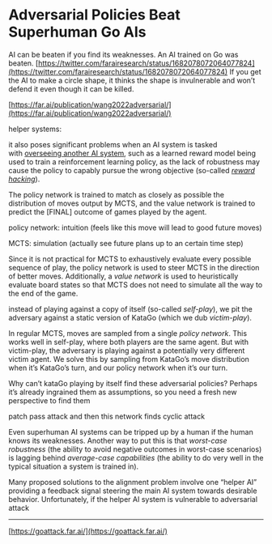 # Adversarial Policies Beat Superhuman Go AIs

AI can be beaten if you find its weaknesses. An AI trained on Go was beaten.
[https://twitter.com/farairesearch/status/1682078072064077824](https://twitter.com/farairesearch/status/1682078072064077824)
If you get the AI to make a circle shape, it thinks the shape is invulnerable and won’t defend it even though it can be killed.

[https://far.ai/publication/wang2022adversarial/](https://far.ai/publication/wang2022adversarial/)

helper systems:

it also poses significant problems when an AI system is tasked with [overseeing another AI system](https://far.ai/post/2023-03-safety-vulnerable-world/), such as a learned reward model being used to train a reinforcement learning policy, as the lack of robustness may cause the policy to capably pursue the wrong objective (so-called [*reward hacking*](https://arxiv.org/abs/2209.13085)).

The policy network is trained to match as closely as possible the distribution of moves output by MCTS, and the value network is trained to predict the [FINAL] outcome of games played by the agent.

policy network: intuition (feels like this move will lead to good future moves)

MCTS: simulation (actually see future plans up to an certain time step)

Since it is not practical for MCTS to exhaustively evaluate every possible sequence of play, the policy network is used to steer MCTS in the direction of better moves. Additionally, a *value network* is used to heuristically evaluate board states so that MCTS does not need to simulate all the way to the end of the game.

instead of playing against a copy of itself (so-called *self-play*), we pit the adversary against a static version of KataGo (which we dub *victim-play*).

In regular MCTS, moves are sampled from a single *policy network*. This works well in self-play, where both players are the same agent. But with victim-play, the adversary is playing against a potentially very different victim agent. We solve this by sampling from KataGo’s move distribution when it’s KataGo’s turn, and our policy network when it’s our turn.

Why can’t kataGo playing by itself find these adversarial policies? Perhaps it’s already ingrained them as assumptions, so you need a fresh new perspective to find them

patch pass attack and then this network finds cyclic attack

Even superhuman AI systems can be tripped up by a human if the human knows its weaknesses. Another way to put this is that *worst-case robustness* (the ability to avoid negative outcomes in worst-case scenarios) is lagging behind *average-case capabilities* (the ability to do very well in the typical situation a system is trained in).

Many proposed solutions to the alignment problem involve one “helper AI” providing a feedback signal steering the main AI system towards desirable behavior. Unfortunately, if the helper AI system is vulnerable to adversarial attack

---

[https://goattack.far.ai/](https://goattack.far.ai/)